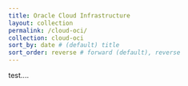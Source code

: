 ```yaml
---
title: Oracle Cloud Infrastructure
layout: collection
permalink: /cloud-oci/
collection: cloud-oci
sort_by: date # (default) title
sort_order: reverse # forward (default), reverse
---
```


test....